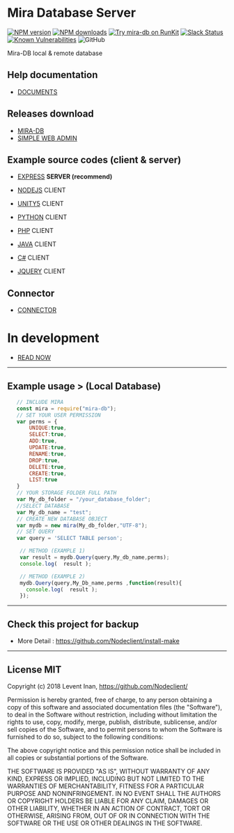 # Mira Database Server

[![NPM version][npm-image]][npm-url]
[![NPM downloads][downloads-image]][downloads-url]
[![Try mira-db on RunKit](https://badge.runkitcdn.com/mira-db.svg)](https://npm.runkit.com/mira-db)
[![Slack Status](https://img.shields.io/badge/slack-Nodeclient-blue.svg?longCache=true&style=flat)](https://join.slack.com/t/nodeclient/shared_invite/enQtNDg5NzE0MjQyNTMyLTE3ZTdkMDQ0ODEzZThmNDQ3NjhhZGMwZWQ4MDI0YTI2MDEwOTQ3YjVjZmUyY2FmZTlhN2IwMDYwNmI4YjhjNzk)
[![Known Vulnerabilities](https://snyk.io/test/npm/mira-db/badge.svg)](https://snyk.io/test/npm/mira-db)
![GitHub](https://img.shields.io/github/license/mashape/apistatus.svg)

Mira-DB local & remote database

## Help documentation
* [DOCUMENTS][df9]

## Releases download

* [MIRA-DB][df15]
* [SIMPLE WEB ADMIN][df14]

## Example source codes (client & server) 

* [EXPRESS][df1]    **SERVER (recommend)**

* [NODEJS][df7]      CLIENT 
* [UNITY5][df5]      CLIENT 
* [PYTHON][df4]      CLIENT
* [PHP][df10]        CLIENT
* [JAVA][df6]        CLIENT 
* [C#][df3]          CLIENT 
* [JQUERY][df8]      CLIENT 
  
## Connector
* [CONNECTOR][df11]

# In development
* [READ NOW][df12] 

---

## Example usage > (Local Database)

 ```js
    // INCLUDE MIRA
    const mira = require("mira-db");
    // SET YOUR USER PERMISSION
    var perms = { 
        UNIQUE:true,
        SELECT:true,
        ADD:true,
        UPDATE:true,
        RENAME:true,
        DROP:true,
        DELETE:true,
        CREATE:true,
        LIST:true 
    }
    // YOUR STORAGE FOLDER FULL PATH
    var My_db_folder = "/your_database_folder";
    //SELECT DATABASE
    var My_db_name = "test";
    // CREATE NEW DATABASE OBJECT
    var mydb = new mira(My_db_folder,"UTF-8");
    // SET QUERY
    var query = 'SELECT TABLE person';
```
```js    
    // METHOD (EXAMPLE 1)
    var result = mydb.Query(query,My_db_name,perms);
    console.log(  result );
```  
```js    
    // METHOD (EXAMPLE 2) 
    mydb.Query(query,My_Db_name,perms ,function(result){
      console.log(  result );
    });           
```  


-----
## Check this project for backup
* More Detail : https://github.com/Nodeclient/install-make
-----

## License MIT

Copyright (c) 2018 Levent Inan, https://github.com/Nodeclient/

Permission is hereby granted, free of charge, to any person obtaining
a copy of this software and associated documentation files (the
"Software"), to deal in the Software without restriction, including
without limitation the rights to use, copy, modify, merge, publish,
distribute, sublicense, and/or sell copies of the Software, and to
permit persons to whom the Software is furnished to do so, subject to
the following conditions:

The above copyright notice and this permission notice shall be
included in all copies or substantial portions of the Software.

THE SOFTWARE IS PROVIDED "AS IS", WITHOUT WARRANTY OF ANY KIND,
EXPRESS OR IMPLIED, INCLUDING BUT NOT LIMITED TO THE WARRANTIES OF
MERCHANTABILITY, FITNESS FOR A PARTICULAR PURPOSE AND
NONINFRINGEMENT. IN NO EVENT SHALL THE AUTHORS OR COPYRIGHT HOLDERS BE
LIABLE FOR ANY CLAIM, DAMAGES OR OTHER LIABILITY, WHETHER IN AN ACTION
OF CONTRACT, TORT OR OTHERWISE, ARISING FROM, OUT OF OR IN CONNECTION
WITH THE SOFTWARE OR THE USE OR OTHER DEALINGS IN THE SOFTWARE.

   [df15]: <https://git.io/fpabN>
   [df14]: <https://git.io/fpZzH>
   [df13]: <https://git.io/fpUJK>
   [df12]: <https://git.io/fpUf2>
   [df11]: <https://git.io/fpUfB>
   [df10]: <https://git.io/fpUfl>
   [df9]: <https://git.io/fpUfc>
   [df8]: <https://git.io/fpUfY>
   [df7]: <https://git.io/fpUfm>
   [df6]: <https://git.io/fpUft>
   [df5]: <https://git.io/fpUvp>
   [df4]: <https://git.io/fpUvy>
   [df3]: <https://git.io/fpUvE>
   [df2]: <https://git.io/fpUvl>
   [df1]: <https://git.io/fpvol>
   [npm-image]: https://img.shields.io/npm/v/mira-db.svg?style=flat
   [npm-url]: https://npmjs.org/package/mira-db
   [downloads-image]: https://img.shields.io/npm/dm/mira-db.svg?style=flat
   [downloads-url]: https://npmjs.org/package/mira-db
